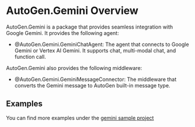 # AutoGen.Gemini Overview

AutoGen.Gemini is a package that provides seamless integration with Google Gemini. It provides the following agent:

- @AutoGen.Gemini.GeminiChatAgent: The agent that connects to Google Gemini or Vertex AI Gemini. It supports chat, multi-modal chat, and function call.

AutoGen.Gemini also provides the following middleware:

- @AutoGen.Gemini.GeminiMessageConnector: The middleware that converts the Gemini message to AutoGen built-in message type.

## Examples

You can find more examples under the [gemini sample project](https://github.com/microsoft/autogen/tree/main/dotnet/samples/AutoGen.Gemini.Sample)

